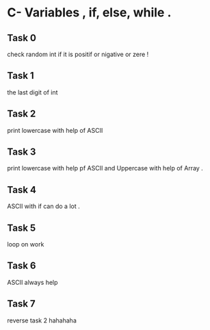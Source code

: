 # C- Variables , if, else, while .

## Task 0

   check random int if it is positif or nigative or zere !

## Task 1

   the last digit of int 

## Task 2

   print lowercase with help of ASCII

## Task 3

   print lowercase with help pf ASCII and Uppercase with help of Array .


## Task 4

   ASCII with if can do a lot .


## Task 5

   loop on work


## Task 6

   ASCII always help

## Task 7

   reverse task 2 hahahaha
   
